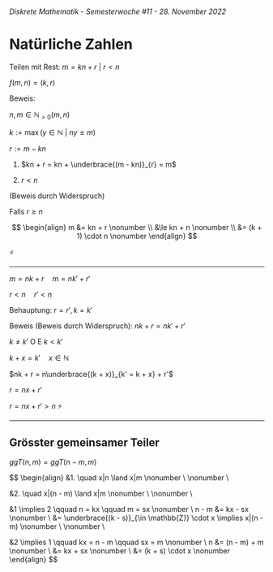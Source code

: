 ###### Diskrete Mathematik - Semesterwoche #11 - 28. November 2022

# Natürliche Zahlen

Teilen mit Rest: $m = kn + r \ | \ r < n$

$f(m,n) = (k,r)$

Beweis:

$n,m \in \mathbb{N}_{>0} (m,n)$

$k := \max(y \in \mathbb{N} \ | \ ny \leq m)$

$r := m - kn$

1. $kn + r = kn + \underbrace{(m - kn)}_{r} = m$

2. $r < n$

  (Beweis durch Widerspruch)

  Falls $r \ge n$

$$
\begin{align}
 m &= kn + r \nonumber \\
  &\le kn + n \nonumber \\
  &= (k + 1) \cdot n \nonumber
\end{align}
$$

⚡

---

$m = nk + r \quad m = nk' + r'$

$r < n \quad r' < n$

Behauptung: $r = r', k = k'$

Beweis (Beweis durch Widerspruch): $nk + r = nk' + r'$

$k \ne k' \text{ O E } k < k'$

$k + x = k' \quad x \in \mathbb{N}$

$nk + r = n\underbrace{(k + x)}_{k' = k + x} + r'$

$r = nx + r'$

$r = nx + r' > n$ ⚡

---

## Grösster gemeinsamer Teiler

$ggT(n,m) = ggT(n - m,m)$

$$
\begin{align}
&1. \quad x|n \land x|m \nonumber \\ \nonumber \\

&2. \quad x|(n - m) \land x|m \nonumber \\ \nonumber \\

&1 \implies 2 \qquad n = kx \qquad m = sx \nonumber \\
n - m &= kx - sx \nonumber \\
&= \underbrace{(k - s)}_{\in \mathbb{Z}} \cdot x \implies x|(n - m) \nonumber \\ \nonumber \\

&2 \implies 1 \qquad kx = n - m \qquad sx = m \nonumber \\
n &= (n - m) + m \nonumber \\
&= kx + sx \nonumber \\
&= (k + s) \cdot x \nonumber
\end{align}
$$
